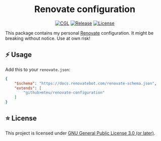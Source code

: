 <div align="center">

# Renovate configuration

[![CGL](https://github.com/mteu/renovate-configuration/actions/workflows/ci.yaml/badge.svg)](https://github.com/mteu/renovate-configuration/actions/workflows/ci.yaml)
[![Release](https://github.com/mteu/renovate-configuration/actions/workflows/release.yaml/badge.svg)](https://github.com/mteu/renovate-configuration/actions/workflows/release.yaml)
[![License](https://img.shields.io/github/license/mteu/renovate-configuration)](LICENSE)

</div>

This package contains my personal [Renovate](https://docs.renovatebot.com/) configuration. It might be breaking without
notice. Use at own risk!

## ⚡ Usage

Add this to your `renovate.json`:

```json
{
    "$schema": "https://docs.renovatebot.com/renovate-schema.json",
    "extends": [
        "github>mteu/renovate-configuration"
    ]
}
```

## ⭐ License

This project is licensed under [GNU General Public License 3.0 (or later)](LICENSE).
